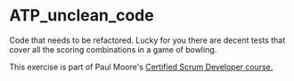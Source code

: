 # ATP_unclean_code
Code that needs to be refactored. Lucky for you there are decent tests that cover all the scoring combinations in a game of bowling.

This exercise is part of Paul Moore's [Certified Scrum Developer course.](https://rocketninesolutions.com/certified-scrum-developer-classes/?aff=pdmoore-github)
